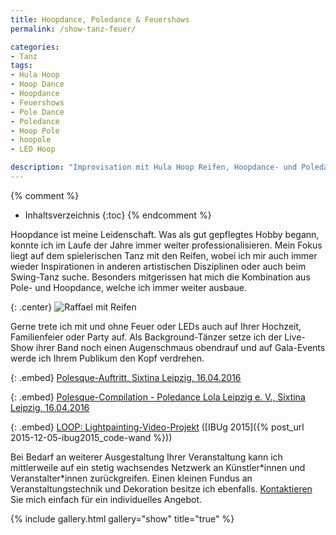 ```yaml
---
title: Hoopdance, Poledance & Feuershows
permalink: /show-tanz-feuer/

categories: 
- Tanz
tags: 
- Hula Hoop
- Hoop Dance
- Hoopdance
- Feuershows
- Pole Dance
- Poledance
- Hoop Pole
- hoopole
- LED Hoop

description: "Improvisation mit Hula Hoop Reifen, Hoopdance- und Poledance-Shows mit Lichteffekten durch LEDs und Feuer - Ich tanze auch auf Ihrer Hochzeit und mache mit artistischen Showeinlagen Familienfeiern, Partys oder Gala-Events zu unvergesslichen Ereignissen."
---
```


{% comment %}
* Inhaltsverzeichnis
{:toc}
{% endcomment %}

Hoopdance ist meine Leidenschaft. Was als gut gepflegtes Hobby begann, konnte ich im Laufe der Jahre immer weiter professionalisieren. Mein Fokus liegt auf dem spielerischen Tanz mit den Reifen, wobei ich mir auch immer wieder Inspirationen in anderen artistischen Disziplinen oder auch beim Swing-Tanz suche. Besonders mitgerissen hat mich die Kombination aus Pole- und Hoopdance, welche ich immer weiter ausbaue.

{: .center}
![Raffael mit Reifen]({{site.imgpath}}/DSC05559_sw.jpg)

Gerne trete ich mit und ohne Feuer oder LEDs auch auf Ihrer Hochzeit, Familienfeier oder Party auf. Als Background-Tänzer setze ich der Live-Show ihrer Band noch einen Augenschmaus obendrauf und auf Gala-Events werde ich Ihrem Publikum den Kopf verdrehen.

{: .embed}
[Polesque-Auftritt, Sixtina Leipzig, 16.04.2016](https://www.youtube.com/watch?v=5eolBcP-L8M)

{: .embed}
[Polesque-Compilation - Poledance Lola Leipzig e. V., Sixtina Leipzig, 16.04.2016](https://www.youtube.com/watch?v=zWIUzm_2gw8)

{: .embed}
[LOOP: Lightpainting-Video-Projekt](https://vimeo.com/156188863) ([IBUg 2015]({% post_url 2015-12-05-ibug2015_code-wand %})) 

Bei Bedarf an weiterer Ausgestaltung Ihrer Veranstaltung kann ich mittlerweile auf ein stetig wachsendes Netzwerk an Künstler\*innen und Veranstalter\*innen zurückgreifen. Einen kleinen Fundus an Veranstaltungstechnik und Dekoration besitze ich ebenfalls. [Kontaktieren](/kontakt) Sie mich einfach für ein individuelles Angebot.

{% include gallery.html gallery="show" title="true" %}